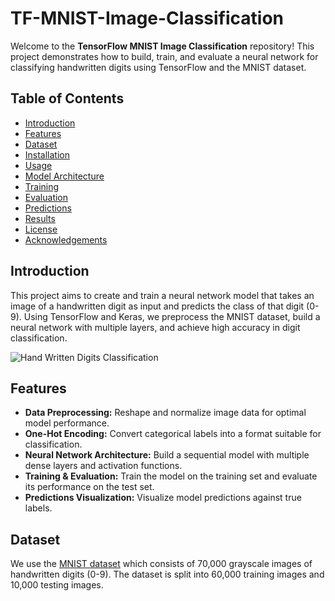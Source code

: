 # TF-MNIST-Image-Classification

Welcome to the **TensorFlow MNIST Image Classification** repository! This project demonstrates how to build, train, and evaluate a neural network for classifying handwritten digits using TensorFlow and the MNIST dataset.

## Table of Contents

- [Introduction](#introduction)
- [Features](#features)
- [Dataset](#dataset)
- [Installation](#installation)
- [Usage](#usage)
- [Model Architecture](#model-architecture)
- [Training](#training)
- [Evaluation](#evaluation)
- [Predictions](#predictions)
- [Results](#results)
- [License](#license)
- [Acknowledgements](#acknowledgements)

## Introduction

This project aims to create and train a neural network model that takes an image of a handwritten digit as input and predicts the class of that digit (0-9). Using TensorFlow and Keras, we preprocess the MNIST dataset, build a neural network with multiple layers, and achieve high accuracy in digit classification.

![Hand Written Digits Classification](images/1_1.png)

## Features

- **Data Preprocessing:** Reshape and normalize image data for optimal model performance.
- **One-Hot Encoding:** Convert categorical labels into a format suitable for classification.
- **Neural Network Architecture:** Build a sequential model with multiple dense layers and activation functions.
- **Training & Evaluation:** Train the model on the training set and evaluate its performance on the test set.
- **Predictions Visualization:** Visualize model predictions against true labels.

## Dataset

We use the [MNIST dataset](http://yann.lecun.com/exdb/mnist/) which consists of 70,000 grayscale images of handwritten digits (0-9). The dataset is split into 60,000 training images and 10,000 testing images.
